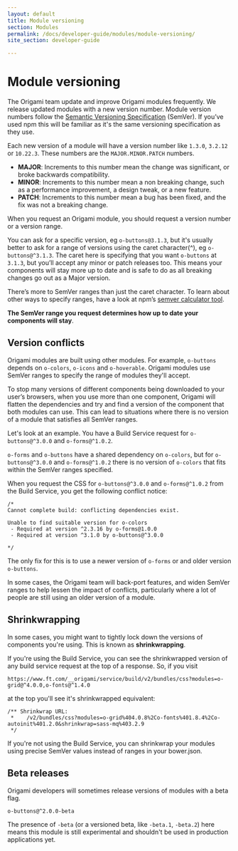 ```yaml
---
layout: default
title: Module versioning
section: Modules
permalink: /docs/developer-guide/modules/module-versioning/
site_section: developer-guide

---
```


# Module versioning

The Origami team update and improve Origami modules frequently. We release updated modules with a new version number. Module version numbers follow the [Semantic Versioning Specification](http://semver.org/) (SemVer). If you’ve used npm this will be familiar as it's the same versioning specification as they use.

Each new version of a module will have a version number like `1.3.0`, `3.2.12` or `10.22.3`. These numbers are the `MAJOR.MINOR.PATCH` numbers.

* **MAJOR**: Increments to this number mean the change was significant, or broke backwards compatibility.
* **MINOR**: Increments to this number mean a non breaking change, such as a performance improvement, a design tweak, or a new feature.
* **PATCH**: Increments to this number mean a bug has been fixed, and the fix was not a breaking change.

When you request an Origami module, you should request a version number or a version range.

You can ask for a specific version, eg `o-buttons@3.1.3`, but it's usually better to ask for a range of versions using the caret character(^), eg `o-buttons@^3.1.3`. The caret here is specifying that you want `o-buttons` at `3.1.3`, but you’ll accept any minor or patch releases too. This means your components will stay more up to date and is safe to do as all breaking changes go out as a Major version.

There’s more to SemVer ranges than just the caret character. To learn about other ways to specify ranges, have a look at npm’s [semver calculator tool](http://semver.npmjs.com).

**The SemVer range you request determines how up to date your components will stay**.

## Version conflicts

Origami modules are built using other modules. For example, `o-buttons` depends on `o-colors`, `o-icons` and `o-hoverable`. Origami modules use SemVer ranges to specify the range of modules they'll accept.

To stop many versions of different components being downloaded to your user’s browsers, when you use more than one component, Origami will flatten the dependencies and try and find a version of the component that both modules can use. This can lead to situations where there is no version of a module that satisfies all SemVer ranges.

Let's look at an example. You have a Build Service request for `o-buttons@^3.0.0` and `o-forms@^1.0.2`.

`o-forms` and `o-buttons` have a shared dependency on `o-colors`, but for `o-buttons@^3.0.0` and `o-forms@^1.0.2` there is no version of `o-colors` that fits within the SemVer ranges specified.

When you request the CSS for `o-buttons@^3.0.0` and `o-forms@^1.0.2` from the Build Service, you get the following conflict notice:

```
/*
Cannot complete build: conflicting dependencies exist.

Unable to find suitable version for o-colors
 - Required at version ^2.3.16 by o-forms@1.0.0
 - Required at version ^3.1.0 by o-buttons@^3.0.0

*/
```

The only fix for this is to use a newer version of `o-forms` or and older version `o-buttons`.

In some cases, the Origami team will back-port features, and widen SemVer ranges to help lessen the impact of conflicts, particularly where a lot of people are still using an older version of a module.

## Shrinkwrapping

In some cases, you might want to tightly lock down the versions of components you're using. This is known as **shrinkwrapping**.

If you're using the Build Service, you can see the shrinkwrapped version of any build service request at the top of a response. So, if you visit

`https://www.ft.com/__origami/service/build/v2/bundles/css?modules=o-grid@^4.0.0,o-fonts@^1.4.0`

at the top you'll see it's shrinkwrapped equivalent:

```
/** Shrinkwrap URL:
 *    /v2/bundles/css?modules=o-grid%404.0.8%2Co-fonts%401.8.4%2Co-autoinit%401.2.0&shrinkwrap=sass-mq%403.2.9
 */
```

If you're not using the Build Service, you can shrinkwrap your modules using precise SemVer values instead of ranges in your bower.json.


## Beta releases

Origami developers will sometimes release versions of modules with a beta flag.

`o-buttons@^2.0.0-beta`

The presence of `-beta` (or a versioned beta, like `-beta.1`, `-beta.2`) here means this module is still experimental and shouldn't be used in production applications yet.
